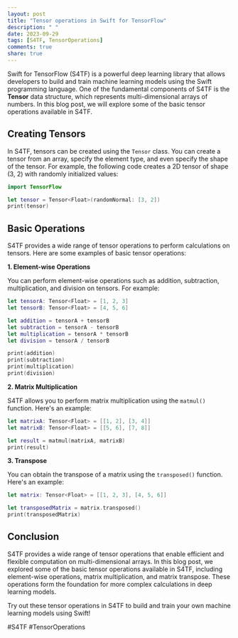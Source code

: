 ```yaml
---
layout: post
title: "Tensor operations in Swift for TensorFlow"
description: " "
date: 2023-09-29
tags: [S4TF, TensorOperations]
comments: true
share: true
---
```


Swift for TensorFlow (S4TF) is a powerful deep learning library that allows developers to build and train machine learning models using the Swift programming language. One of the fundamental components of S4TF is the **Tensor** data structure, which represents multi-dimensional arrays of numbers. In this blog post, we will explore some of the basic tensor operations available in S4TF.

## Creating Tensors

In S4TF, tensors can be created using the `Tensor` class. You can create a tensor from an array, specify the element type, and even specify the shape of the tensor. For example, the following code creates a 2D tensor of shape (3, 2) with randomly initialized values:

```swift
import TensorFlow

let tensor = Tensor<Float>(randomNormal: [3, 2])
print(tensor)
```

## Basic Operations

S4TF provides a wide range of tensor operations to perform calculations on tensors. Here are some examples of basic tensor operations:

**1. Element-wise Operations**

You can perform element-wise operations such as addition, subtraction, multiplication, and division on tensors. For example:

```swift
let tensorA: Tensor<Float> = [1, 2, 3]
let tensorB: Tensor<Float> = [4, 5, 6]

let addition = tensorA + tensorB
let subtraction = tensorA - tensorB
let multiplication = tensorA * tensorB
let division = tensorA / tensorB

print(addition)
print(subtraction)
print(multiplication)
print(division)
```

**2. Matrix Multiplication**

S4TF allows you to perform matrix multiplication using the `matmul()` function. Here's an example:

```swift
let matrixA: Tensor<Float> = [[1, 2], [3, 4]]
let matrixB: Tensor<Float> = [[5, 6], [7, 8]]

let result = matmul(matrixA, matrixB)
print(result)
```

**3. Transpose**

You can obtain the transpose of a matrix using the `transposed()` function. Here's an example:

```swift
let matrix: Tensor<Float> = [[1, 2, 3], [4, 5, 6]]

let transposedMatrix = matrix.transposed()
print(transposedMatrix)
```

## Conclusion

S4TF provides a wide range of tensor operations that enable efficient and flexible computation on multi-dimensional arrays. In this blog post, we explored some of the basic tensor operations available in S4TF, including element-wise operations, matrix multiplication, and matrix transpose. These operations form the foundation for more complex calculations in deep learning models.

Try out these tensor operations in S4TF to build and train your own machine learning models using Swift!

#S4TF #TensorOperations